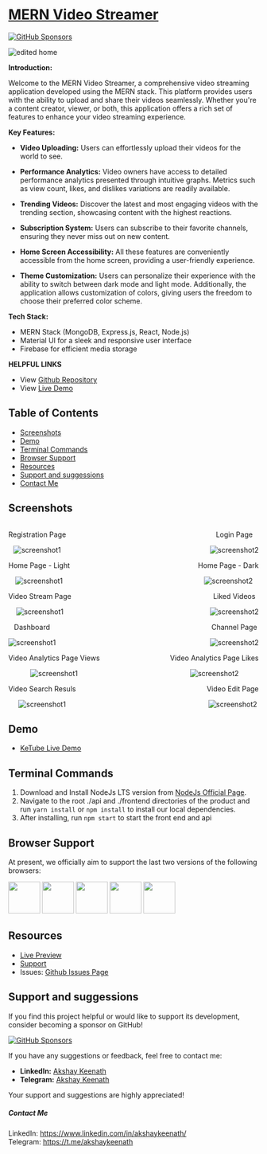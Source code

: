 # [MERN Video Streamer](https://github.com/Akshaykeenath/MERN_video_streamer) 
[![GitHub Sponsors](https://img.shields.io/badge/Sponsor-Akshay-brightgreen)](https://github.com/sponsors/Akshaykeenath)

![edited home](https://github.com/Akshaykeenath/MERN_video_streamer/assets/47239801/51e6c54e-ac70-45e2-9a93-da8a37cd756f)


**Introduction:**

Welcome to the MERN Video Streamer, a comprehensive video streaming application developed using the MERN stack. This platform provides users with the ability to upload and share their videos seamlessly. Whether you're a content creator, viewer, or both, this application offers a rich set of features to enhance your video streaming experience.

**Key Features:**

- **Video Uploading:** Users can effortlessly upload their videos for the world to see.

- **Performance Analytics:** Video owners have access to detailed performance analytics presented through intuitive graphs. Metrics such as view count, likes, and dislikes variations are readily available.

- **Trending Videos:** Discover the latest and most engaging videos with the trending section, showcasing content with the highest reactions.

- **Subscription System:** Users can subscribe to their favorite channels, ensuring they never miss out on new content.

- **Home Screen Accessibility:** All these features are conveniently accessible from the home screen, providing a user-friendly experience.

- **Theme Customization:** Users can personalize their experience with the ability to switch between dark mode and light mode. Additionally, the application allows customization of colors, giving users the freedom to choose their preferred color scheme.

**Tech Stack:**

- MERN Stack (MongoDB, Express.js, React, Node.js)
- Material UI for a sleek and responsive user interface
- Firebase for efficient media storage


**HELPFUL LINKS**

- View [Github Repository](https://github.com/Akshaykeenath)
- View [Live Demo](https://ketube.netlify.app/)

## Table of Contents

- [Screenshots](#screenshots)
- [Demo](#demo)
- [Terminal Commands](#terminal-commands)
- [Browser Support](#browser-support)
- [Resources](#resources)
- [Support and suggessions](#support-and-suggessions)
- [Contact Me](#contact-me)

## Screenshots

<div style="display: flex; justify-content: space-between; align-items: center;">
  <div style="text-align: center; max-width: 48%;">
    <p>Registration Page</p>
    <img alt="screenshot1" src="https://github.com/Akshaykeenath/MERN_video_streamer/assets/47239801/95d3d6a4-9a33-4cf2-8be4-bc6310f7b9fe" style="max-width: 100%;" />
  </div>
  <div style="text-align: center; max-width: 48%;">
    <p>Login Page</p>
    <img alt="screenshot2" src="https://github.com/Akshaykeenath/MERN_video_streamer/assets/47239801/94211fc5-f48b-43bd-a5f8-91bcb55f591b" style="max-width: 100%;" />
  </div>
</div>

<div style="display: flex; justify-content: space-between; align-items: center;">
  <div style="text-align: center; max-width: 48%;">
    <p>Home Page - Light </p>
    <img alt="screenshot1" src="https://github.com/Akshaykeenath/MERN_video_streamer/assets/47239801/b977af00-e58e-426f-8967-8289b4120a2d" style="max-width: 100%;" />
  </div>
  <div style="text-align: center; max-width: 48%;">
    <p>Home Page - Dark</p>
    <img alt="screenshot2" src="https://github.com/Akshaykeenath/MERN_video_streamer/assets/47239801/3a6dabab-214f-407d-86ca-749b1ee6623f" style="max-width: 100%;" />
  </div>
</div>

<div style="display: flex; justify-content: space-between; align-items: center;">
  <div style="text-align: center; max-width: 48%;">
    <p>Video Stream Page </p>
    <img alt="screenshot1" src="https://github.com/Akshaykeenath/MERN_video_streamer/assets/47239801/963c0430-9c6c-4ce1-93a7-27249d9c33ca" style="max-width: 100%;" />
  </div>
  <div style="text-align: center; max-width: 48%;">
    <p>Liked Videos</p>
    <img alt="screenshot2" src="https://github.com/Akshaykeenath/MERN_video_streamer/assets/47239801/37322e15-4101-4819-aba9-645f76466c46" style="max-width: 100%;" />
  </div>
</div>

<div style="display: flex; justify-content: space-between; align-items: center;">
  <div style="text-align: center; max-width: 48%;">
    <p>Dashboard </p>
    <img alt="screenshot1" src="https://github.com/Akshaykeenath/MERN_video_streamer/assets/47239801/49d902be-6a74-4e77-be0d-cf2d9aeab993" style="max-width: 100%;" />
  </div>
  <div style="text-align: center; max-width: 48%;">
    <p>Channel Page</p>
    <img alt="screenshot2" src="https://github.com/Akshaykeenath/MERN_video_streamer/assets/47239801/6fb3d5e4-244a-46f3-840d-0572c03588bb" style="max-width: 100%;" />
  </div>
</div>

<div style="display: flex; justify-content: space-between; align-items: center;">
  <div style="text-align: center; max-width: 48%;">
    <p>Video Analytics Page Views </p>
    <img alt="screenshot1" src="https://github.com/Akshaykeenath/MERN_video_streamer/assets/47239801/69b16362-799c-45f7-baaa-5ecc624e5243" style="max-width: 100%;" />
  </div>
  <div style="text-align: center; max-width: 48%;">
    <p>Video Analytics Page Likes</p>
    <img alt="screenshot2" src="https://github.com/Akshaykeenath/MERN_video_streamer/assets/47239801/c65e024e-5203-406a-a69f-9800753e27eb" style="max-width: 100%;" />
  </div>
</div>

<div style="display: flex; justify-content: space-between; align-items: center;">
  <div style="text-align: center; max-width: 48%;">
    <p>Video Search Resuls </p>
    <img alt="screenshot1" src="https://github.com/Akshaykeenath/MERN_video_streamer/assets/47239801/e0137e9f-d201-467b-99a5-5f738d5611bc" style="max-width: 100%;" />
  </div>
  <div style="text-align: center; max-width: 48%;">
    <p>Video Edit Page</p>
    <img alt="screenshot2" src="https://github.com/Akshaykeenath/MERN_video_streamer/assets/47239801/8e7d3f09-f1cb-4ec7-b953-f0d347b82062" style="max-width: 100%;" />
  </div>
</div>


## Demo

- [KeTube Live Demo](https://ketube.netlify.app/)

## Terminal Commands

1. Download and Install NodeJs LTS version from [NodeJs Official Page](https://nodejs.org/en/download/).
2. Navigate to the root ./api and ./frontend directories of the product and run `yarn install` or `npm install` to install our local dependencies.
3. After installing, run `npm start` to start the front end and api


## Browser Support

At present, we officially aim to support the last two versions of the following browsers:

<img src="https://s3.amazonaws.com/creativetim_bucket/github/browser/chrome.png" width="64" height="64"> <img src="https://s3.amazonaws.com/creativetim_bucket/github/browser/firefox.png" width="64" height="64"> <img src="https://s3.amazonaws.com/creativetim_bucket/github/browser/edge.png" width="64" height="64"> <img src="https://s3.amazonaws.com/creativetim_bucket/github/browser/safari.png" width="64" height="64"> <img src="https://s3.amazonaws.com/creativetim_bucket/github/browser/opera.png" width="64" height="64">

## Resources

- [Live Preview](https://ketube.netlify.app/)
- [Support](https://www.linkedin.com/in/akshaykeenath/)
- Issues: [Github Issues Page](https://github.com/Akshaykeenath/MERN_video_streamer/issues)


## Support and suggessions

If you find this project helpful or would like to support its development, consider becoming a sponsor on GitHub!

[![GitHub Sponsors](https://img.shields.io/badge/Sponsor-Akshay-brightgreen)](https://github.com/sponsors/Akshaykeenath)

If you have any suggestions or feedback, feel free to contact me:

- **LinkedIn:** [Akshay Keenath](https://www.linkedin.com/in/akshaykeenath/)
- **Telegram:** [Akshay Keenath](https://t.me/akshaykeenath)

Your support and suggestions are highly appreciated!


##### Contact Me


 LinkedIn: <https://www.linkedin.com/in/akshaykeenath/><br>
 Telegram: <https://t.me/akshaykeenath>
